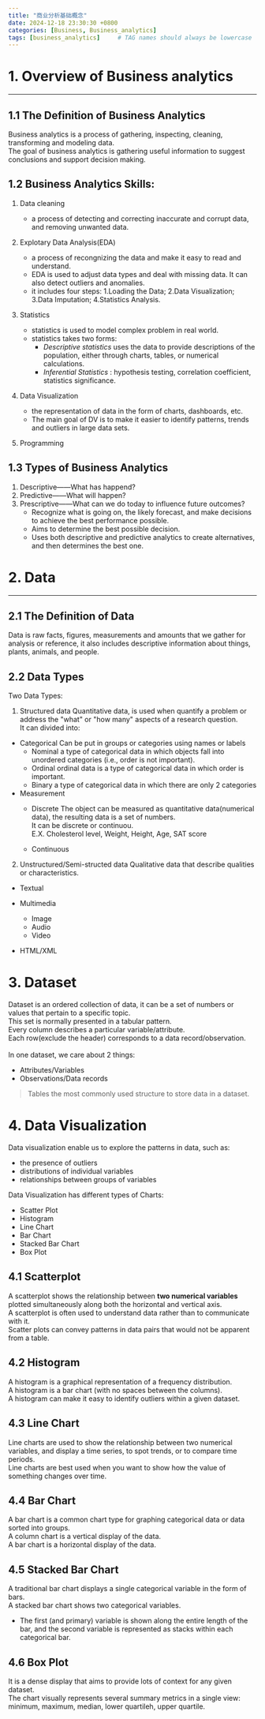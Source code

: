 ```yaml
---
title: "商业分析基础概念"
date: 2024-12-18 23:30:30 +0800
categories: [Business, Business_analytics]
tags: [business_analytics]     # TAG names should always be lowercase
---
```

# 1. Overview of Business analytics
---
## 1.1 The Definition of Business Analytics
Business analytics is a process of gathering, inspecting, cleaning, transforming and modeling data.<br>
The goal of business analytics is gathering useful information to suggest conclusions and support decision making.

## 1.2 Business Analytics Skills:
1. Data cleaning
    - a process of detecting and correcting inaccurate and corrupt data, and removing unwanted data.

2. Explotary Data Analysis(EDA)
    - a process of recongnizing the data and make it easy to read and understand. 
    - EDA is used to adjust data types and deal with missing data. It can also detect outliers and anomalies.
    - it includes four steps: 1.Loading the Data; 2.Data Visualization; 3.Data Imputation; 4.Statistics Analysis.

3. Statistics
    - statistics is used to model complex problem in real world.
    - statistics takes two forms:
        - *Descriptive statistics* uses the data to provide descriptions of the population, either through charts, tables, or numerical calculations.
        - *Inferential Statistics* : hypothesis testing, correlation coefficient, statistics significance.

4. Data Visualization
    - the representation of data in the form of charts, dashboards, etc.
    - The main goal of DV is to make it easier to identify patterns, trends and outliers in large data sets.

5. Programming

## 1.3 Types of Business Analytics
1. Descriptive——What has happend?
2. Predictive——What will happen?
3. Prescriptive——What can we do today to influence future outcomes?
    - Recognize what is going on, the likely forecast, and make decisions to achieve the best performance possible.<br>
    - Aims to determine the best possible decision.<br>
    - Uses both descriptive and predictive analytics to create alternatives, and then determines the best one.

# 2. Data
---
## 2.1 The Definition of Data
Data is raw facts, figures, measurements and amounts that we gather for analysis or reference, it  also includes descriptive information about things, plants, animals, and people.

## 2.2 Data Types
Two Data Types:
1. Structured data
Quantitative data, is used when   quantify a  problem or address the "what" or "how many" aspects  of a research question.<br>
It can divided into:
- Categorical
Can be put in groups or categories using names or labels
    - Nominal
    a type of categorical data in which objects fall into unordered categories (i.e., order is not important).
    - Ordinal
    ordinal data is a type of categorical data in which order is important.
    - Binary
    a type of categorical data in which there are only 2 categories
- Measurement
    - Discrete
    The object can be measured as quantitative data(numerical data), the resulting data is a set of numbers.<br>
    It can be discrete or continuou.<br>
    E.X. Cholesterol level, Weight, Height, Age, SAT score

    - Continuous

2. Unstructured/Semi-structed data
Qualitative data that describe qualities or characteristics.

- Textual

- Multimedia
    - Image
    - Audio
    - Video

- HTML/XML


# 3. Dataset
Dataset is an ordered collection of data, it can be a set of numbers or values that pertain to a specific topic.<br>
This set is normally presented in a tabular pattern. <br>
Every column describes a particular variable/attribute. <br>
Each row(exclude the header) corresponds to a data record/observation.<br>
<br>
In one dataset, we care about 2 things:
- Attributes/Variables
- Observations/Data records

>Tables
>the most commonly used structure to store data in a dataset.

# 4. Data Visualization
Data visualization enable us to explore the patterns in data, such as: 
- the presence of outliers
- distributions of individual variables
- relationships between groups of variables

Data Visualization has different types of Charts:
- Scatter Plot
- Histogram
- Line Chart
- Bar Chart
- Stacked Bar Chart
- Box Plot

## 4.1 Scatterplot
A scatterplot shows the relationship between **two numerical variables** plotted simultaneously along both the horizontal and vertical axis.<br>
A scatterplot is often used to understand data rather than to communicate with it. <br>
Scatter plots can convey patterns in data pairs that would not be apparent from a table.<br>

## 4.2 Histogram
A histogram is a graphical representation of a frequency distribution.<br>
A histogram is a bar chart (with no spaces between the columns).<br>
A histogram can make it easy to identify outliers within a given dataset.<br>

## 4.3 Line Chart
Line charts are used to show the relationship between two numerical variables, and display a time series, to spot trends, or to compare time periods.<br>
Line charts are best used when you want to show how the value of something changes over time.<br>

## 4.4 Bar Chart
A bar chart is a common chart type for graphing categorical data or data sorted into groups.<br>
A column chart is a vertical display of the data.<br>
A bar chart is a horizontal display of the data.<br>

## 4.5 Stacked Bar Chart
A traditional bar chart displays a single categorical variable in the form of bars.<br>
A stacked bar chart shows two categorical variables. <br>
- The first (and primary) variable is shown along the entire length of the bar, and the second variable is represented as stacks within each categorical bar.

## 4.6 Box Plot
It is a dense display that aims to provide lots of context for any given dataset. <br>
The chart visually represents several summary metrics in a single view: minimum, maximum, median, lower quartileh, upper quartile.








    



        
